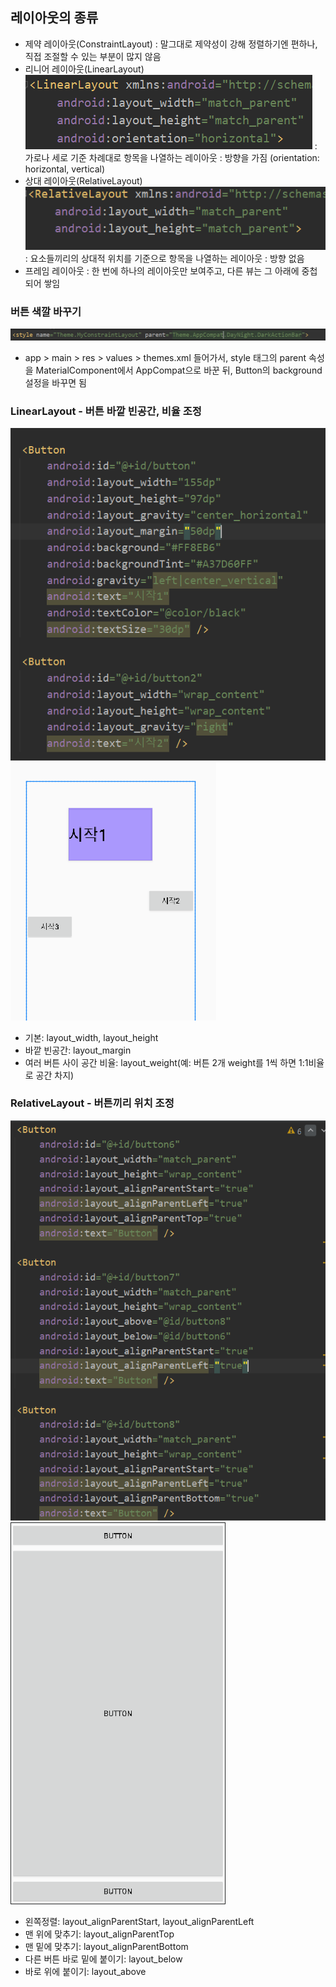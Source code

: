 ## 레이아웃의 종류
 - 제약 레이아웃(ConstraintLayout)
   : 말그대로 제약성이 강해 정렬하기엔 편하나, 직접 조절할 수 있는 부분이 많지 않음
 - 리니어 레이아웃(LinearLayout)
   ![img.png](img.png)
   : 가로나 세로 기준 차례대로 항목을 나열하는 레이아웃
   : 방향을 가짐 (orientation: horizontal, vertical)
 - 상대 레이아웃(RelativeLayout)
   ![img_1.png](img_1.png)
   : 요소들끼리의 상대적 위치를 기준으로 항목을 나열하는 레이아웃
   : 방향 없음
 - 프레임 레이아웃
   : 한 번에 하나의 레이아웃만 보여주고, 다른 뷰는 그 아래에 중첩되어 쌓임

### 버튼 색깔 바꾸기
   ![img_2.png](img_2.png)
 - app > main > res > values > themes.xml 들어가서, 
   style 태그의 parent 속성을 MaterialComponent에서 AppCompat으로 바꾼 뒤,
   Button의 background 설정을 바꾸면 됨
   
### LinearLayout - 버튼 바깥 빈공간, 비율 조정
![img_3.png](img_3.png)![img_4.png](img_4.png)
 - 기본: layout_width, layout_height
 - 바깥 빈공간: layout_margin
 - 여러 버튼 사이 공간 비율: layout_weight(예: 버튼 2개 weight를 1씩 하면 1:1비율로 공간 차지)

### RelativeLayout - 버튼끼리 위치 조정
 ![img_5.png](img_5.png)![img_6.png](img_6.png)
 - 왼쪽정렬: layout_alignParentStart, layout_alignParentLeft
 - 맨 위에 맞추기: layout_alignParentTop
 - 맨 밑에 맞추기: layout_alignParentBottom
 - 다른 버튼 바로 밑에 붙이기: layout_below
 - 바로 위에 붙이기: layout_above